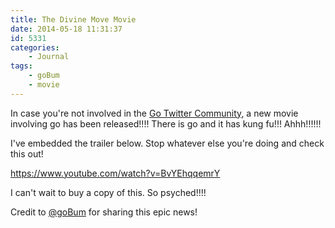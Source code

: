 ```yaml
---
title: The Divine Move Movie
date: 2014-05-18 11:31:37
id: 5331
categories:
	- Journal
tags:
	- goBum
	- movie
---
```


In case you're not involved in the [Go Twitter Community](https://twitter.com/bengozen/lists/go-weiqi-baduk "Go Twitter Online Community"), a new movie involving go has been released!!!! There is go and it has kung fu!!! Ahhh!!!!!!

I've embedded the trailer below. Stop whatever else you're doing and check this out!

https://www.youtube.com/watch?v=BvYEhqqemrY

I can't wait to buy a copy of this. So psyched!!!!

Credit to [@goBum](https://twitter.com/gobum "goBum Twitter") for sharing this epic news!